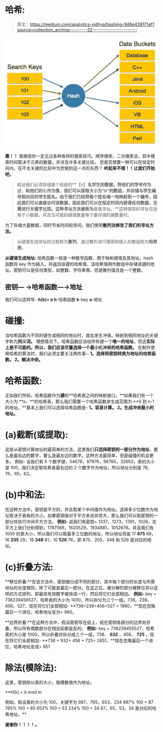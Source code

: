 # 哈希:

> 原文：<https://medium.com/analytics-vidhya/hashing-9d6e439171ef?source=collection_archive---------32----------------------->

![](img/3925a017cb2c7a2ff85640817d5ceff8.png)

**惠！！**
我相信你一定见过各种各样的搜索技巧。顺序搜索，二分搜索法，其中搜索时间取决于元素的数量，并涉及许多关键比较。
您是否想要一种可以在恒定时间内、在不太关键的比较中为您做到这一点的东西？
**听起来不错！！让我们开始吧，**

> 假设我们必须存储某个班级的**【n】**名学生的数据，将他们的学号作为**键，**和他们的**名**作为值**。**我们可以获取大小为“n”的数组，并存储与学生编号相对应的学生姓名。由于我们已经将每个姓名唯一地映射到一个编号，因此我们可以直接访问该数据，因此我们可以在恒定时间内获得任何数据，无需进行关键字比较。这种寻址方法被称为**直接寻址。**这种类型的寻址仅适用于小数据，并且当可能的键值数量等于要存储的键数量时。

为了存储大量数据，同时节省时间和空间，我们使用**散列法修改了我们的寻址方法。**

> 从键值生成地址的过程称为**散列**，通过散列进行搜索和插入的数组称为**哈希表**。

**从键值生成地址:** 哈希函数一般是一种数学函数，用于映射键值及其地址。hash 函数将 key 作为输入，并返回该键的哈希值，该哈希值用作数组中存储该键的地址。密钥可以是任何类型，如整数、字符串等。但是散列值总是一个整数。

## **密钥— →哈希函数—→地址**

我们可以这样写-
***h(k)= a*
h**-哈希函数
**k**-key
**a**-地址

# **碰撞:**

当哈希函数为不同的键生成相同的地址时，就会发生冲突。映射到相同地址的关键字称为**同义词。** 理想情况下，哈希函数应该给所有键一个**唯一的地址**，但这**实际上是不可能的。**所以，我们应该尽量**选择一个最小化冲突的哈希函数。** 在制作使用哈希的算法时，我们必须主要关注两件事:-
**1。选择将密钥转换为地址的哈希函数。
2。解决冲突。**

# 哈希函数:

正如我们所知，哈希函数作为**键**和**哈希表之间的映射接口。**如果我们有一个大小为 **n，**的哈希表，那么我们需要一个哈希函数来生成范围为 **0 到 n-1 的地址。**基本上我们可以选择哈希函数是- **1。容易计算。
2。生成冲突最小的地址。**

# **(a)截断(或提取):**

这是从密钥计算地址的最简单的方法，这里我们**只选择密钥的一部分作为地址**，要么是最右边的数字，要么是最左边的数字。这种方法最简单，但是碰撞的机会更多。
例如- 设我们有 5 个数字键，54678，87976，98765，32662，表的大小是 100，我们决定取哈希表最右边的 2 个数字作为地址，所以地址分别是 78，76，65，62。

# **(b)中和法:**

在这种方法中，密钥是平方的，并且取某个中间值作为地址。选择多少位数作为地址取决于表格的大小。如果密钥值对于平方来说非常大，那么我们可以取密钥的一部分并执行中间平方方法。
**例如-** 说我们有密钥= 1337，1273，1391，1026，在平方上我们分别得到，1787569，1620529，1934881，1052676。并且我们有 1000 的表大小，所以我们可以取最多三位数的地址，所以地址将是 17 **875** 69，16 **205** 29，19 **348** 81，10 **526** 76，即 875、205、348 和 526 是对应的地址。

# **(c)折叠方法:**

**移位折叠:**在该方法中，密钥被分成不同的部分，其中每个部分的长度与所需地址的长度相同，除了可能是最后一部分。在这之后，被分解的部分被移位并以这样的方式排列，即最低有效数字被排成一行，然后将它们全部相加。
**例如-** key = 738239456527，哈希表的大小为 1000，所以拆分为三个一组，738、239、456、527，现在将它们全部相加-
**738+239+456+527 = 1960，**现在忽略最后一个进位，哈希地址变为= 960。

**边界折叠:**在这种方法中，假设密钥写在纸上，纸在密钥各部分的边界处折叠，所以所有偶数部分在相加前都是反的。
**例如-** key = 738239456527，哈希表的大小是 1000，所以折叠并拆分成三个一组，738、 **932** 、456、 **725** ，现在将它们全部相加-
**738 + 932+ 456 + 725= 2851，**现在忽略最后一个进位，哈希地址变成= 851

# 除法(模除法):

这里，密钥除以表的大小，取模数值作为地址。

**H(k) = k mod m

例如，假设表的大小为 100，关键字为 987，765，653，234
987% 100 = 87
765% 100 = 65
653% 100 = 53
234% 100 = 34
87，65，53，34 是对应的哈希地址。**

**谢谢你！！！！。**